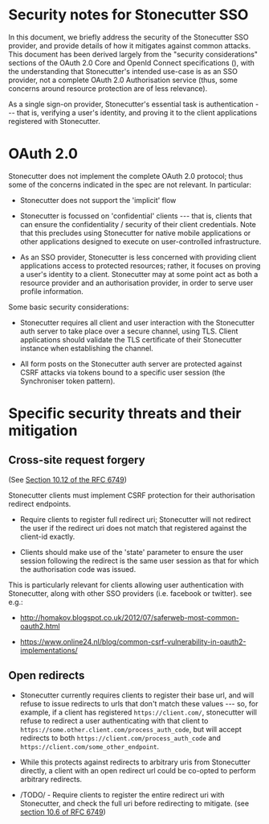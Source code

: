Security notes for Stonecutter SSO
=====

In this document, we briefly address the security of the Stonecutter
SSO provider, and provide details of how it mitigates against common
attacks.  This document has been derived largely from the "security
considerations" sections of the OAuth 2.0 Core and OpenId Connect
specifications (<insert links>), with the understanding that
Stonecutter's intended use-case is as an SSO provider, not a complete
OAuth 2.0 Authorisation service (thus, some concerns around resource
protection are of less relevance).

As a single sign-on provider, Stonecutter's essential task is
authentication --- that is, verifying a user's identity, and proving
it to the client applications registered with Stonecutter.

OAuth 2.0
=====

Stonecutter does not implement the complete OAuth 2.0 protocol; thus
some of the concerns indicated in the spec are not relevant.  In particular:

- Stonecutter does not support the 'implicit' flow

- Stonecutter is focussed on 'confidential' clients --- that is,
  clients that can ensure the confidentiality / security of their
  client credentials.  Note that this precludes using Stonecutter for
  native mobile applications or other applications designed to execute
  on user-controlled infrastructure.

- As an SSO provider, Stonecutter is less concerned with providing
  client applications access to protected resources; rather, it
  focuses on proving a user's identity to a client.  Stonecutter may
  at some point act as both a resource provider and an authorisation
  provider, in order to serve user profile information.

Some basic security considerations:

- Stonecutter requires all client and user interaction with the
  Stonecutter auth server to take place over a secure channel, using
  TLS.  Client applications should validate the TLS certificate of
  their Stonecutter instance when establishing the channel.

- All form posts on the Stonecutter auth server are protected against
  CSRF attacks via tokens bound to a specific user session (the
  Synchroniser token pattern).

# Specific security threats and their mitigation

## Cross-site request forgery

(See [Section 10.12 of the RFC 6749](https://tools.ietf.org/html/rfc6749#section-10.12))

Stonecutter clients must implement CSRF protection for their
authorisation redirect endpoints.

- Require clients to register full redirect uri; Stonecutter will not
  redirect the user if the redirect uri does not match that registered
  against the client-id exactly.

- Clients should make use of the 'state' parameter to ensure the user
  session following the redirect is the same user session as that for
  which the authorisation code was issued.

This is particularly relevant for clients allowing user authentication
with Stonecutter, along with other SSO providers (i.e. facebook or
twitter).  see e.g.:

- http://homakov.blogspot.co.uk/2012/07/saferweb-most-common-oauth2.html

- https://www.online24.nl/blog/common-csrf-vulnerability-in-oauth2-implementations/

## Open redirects

- Stonecutter currently requires clients to register their base url,
  and will refuse to issue redirects to urls that don't match these
  values --- so, for example, if a client has registered
  ```https://client.com/```, stonecutter will refuse to redirect a
  user authenticating with that client to
  ```https://some.other.client.com/process_auth_code```, but will
  accept redirects to both ```https://client.com/process_auth_code```
  and ```https://client.com/some_other_endpoint```.

- While this protects against redirects to arbitrary uris from
  Stonecutter directly, a client with an open redirect url could be
  co-opted to perform arbitrary redirects.

- /TODO/ - Require clients to register the entire redirect uri with
  Stonecutter, and check the full uri before redirecting to
  mitigate. (see
  [section 10.6 of RFC 6749](https://tools.ietf.org/html/rfc6749#section-10.6))
